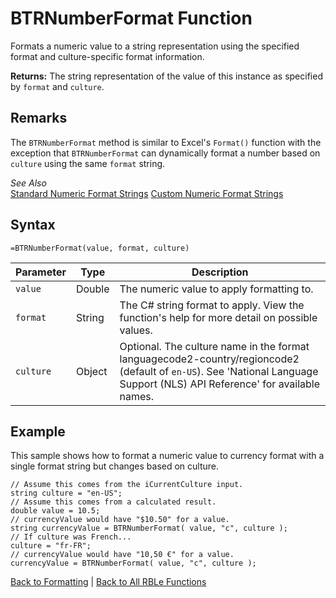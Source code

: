 # BTRNumberFormat Function

Formats a numeric value to a string representation using the specified format and culture-specific format information.

**Returns:** The string representation of the value of this instance as specified by `format` and `culture`.
## Remarks

The `BTRNumberFormat` method is similar to Excel's `Format()` function with the exception that `BTRNumberFormat` can dynamically format a number based on `culture` using the same `format` string.  
  
*See Also*  
[Standard Numeric Format Strings](http://msdn.microsoft.com/en-us/library/dwhawy9k(v=vs.110).aspx)  
[Custom Numeric Format Strings](http://msdn.microsoft.com/en-us/library/0c899ak8(v=vs.110).aspx)
## Syntax

```excel
=BTRNumberFormat(value, format, culture)
```

Parameter | Type | Description
---|---|---
`value` | Double | The numeric value to apply formatting to.
`format` | String | The C# string format to apply.  View the function's help for more detail on possible values.
`culture` | Object | Optional.  The culture name in the format languagecode2-country/regioncode2 (default of `en-US`).  See 'National Language Support (NLS) API Reference' for available names.

## Example

This sample shows how to format a numeric value to currency format with a single format string but changes based on culture.

```
// Assume this comes from the iCurrentCulture input.
string culture = "en-US";
// Assume this comes from a calculated result.
double value = 10.5;
// currencyValue would have "$10.50" for a value.
string currencyValue = BTRNumberFormat( value, "c", culture );
// If culture was French...
culture = "fr-FR";
// currencyValue would have "10,50 €" for a value.
currencyValue = BTRNumberFormat( value, "c", culture );
```
[Back to Formatting](RBLeFormatting.md) | [Back to All RBLe Functions](RBLe.md#function-documentation)